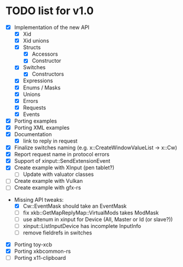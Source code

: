 # TODO list for v1.0

 - [x] Implementation of the new API
    - [x] Xid
    - [x] Xid unions
    - [x] Structs
        - [x] Accessors
        - [x] Constructor
    - [x] Switches
        - [x] Constructors
    - [x] Expressions
    - [x] Enums / Masks
    - [x] Unions
    - [x] Errors
    - [x] Requests
    - [x] Events
 - [x] Porting examples
 - [x] Porting XML examples
 - [x] Documentation
    - [x] link to reply in request
 - [x] Finalize switches naming (e.g. x::CreateWindowValueList -> x::Cw)
 - [x] Report request name in protocol errors
 - [x] Support of xinput::SendExtensionEvent
 - [x] Create example with XInput (pen tablet?)
    - [ ] Update with valuator classes
 - [ ] Create example with Vulkan
 - [ ] Create example with gfx-rs
 - Missing API tweaks:
    - [x] Cw::EventMask should take an EventMask
    - [ ] fix xkb::GetMapReplyMap::VirtualMods takes ModMask
    - [ ] use altenum in xinput for Device (All, Master or Id (or slave?))
    - [ ] xinput::ListInputDevice has incomplete InputInfo
    - [ ] remove fieldrefs in switches
 - [x] Porting toy-xcb
 - [x] Porting xkbcommon-rs
 - [ ] Porting x11-clipboard
